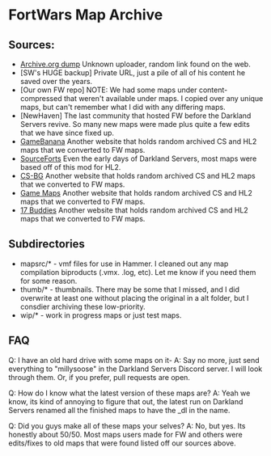 # FortWars Map Archive

## Sources:
- [Archive.org dump](https://archive.org/details/FortWars) Unknown uploader, random link found on the web.
- [SW's HUGE backup] Private URL, just a pile of all of his content he saved over the years.
- [Our own FW repo] NOTE: We had some maps under content-compressed that weren't available under maps. I copied over any unique maps, but can't remember what I did with any differing maps.
- [NewHaven] The last community that hosted FW before the Darkland Servers revive. So many new maps were made plus quite a few edits that we have since fixed up.
- [GameBanana](https://gamebanana.com/) Another website that holds random archived CS and HL2 maps that we converted to FW maps.
- [SourceForts](https://www.sourceforts.net/) Even the early days of Darkland Servers, most maps were based off of this mod for HL2.
- [CS-BG](https://maps.cs-bg.info/) Another website that holds random archived CS and HL2 maps that we converted to FW maps.
- [Game Maps](https://www.gamemaps.com/) Another website that holds random archived CS and HL2 maps that we converted to FW maps.
- [17 Buddies](https://www.17buddies.rocks/) Another website that holds random archived CS and HL2 maps that we converted to FW maps.

## Subdirectories
- mapsrc/* - vmf files for use in Hammer. I cleaned out any map compilation biproducts (.vmx. .log, etc). Let me know if you need them for some reason.
- thumb/* - thumbnails. There may be some that I missed, and I did overwrite at least one without placing the original in a alt folder, but I consdier archiving these low-priority.
- wip/*	- work in progress maps or just test maps.

## FAQ
Q: I have an old hard drive with some maps on it-
A: Say no more, just send everything to "millysoose" in the Darkland Servers Discord server. I will look through them. Or, if you prefer, pull requests are open.

Q: How do I know what the latest version of these maps are?
A: Yeah we know, its kind of annoying to figure that out, the latest run on Darkland Servers renamed all the finished maps to have the _dl in the name.

Q: Did you guys make all of these maps your selves?
A: No, but yes. Its honestly about 50/50. Most maps users made for FW and others were edits/fixes to old maps that were found listed off our sources above.

